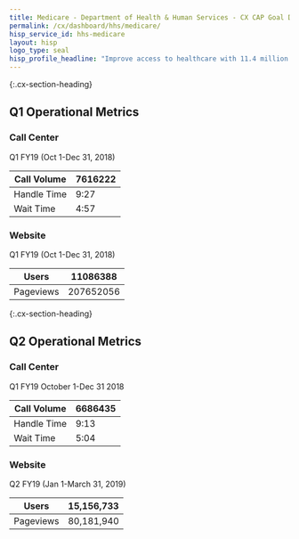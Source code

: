 ```yaml
---
title: Medicare - Department of Health & Human Services - CX CAP Goal Dashboard
permalink: /cx/dashboard/hhs/medicare/
hisp_service_id: hhs-medicare
layout: hisp
logo_type: seal
hisp_profile_headline: "Improve access to healthcare with 11.4 million marketplace enrollments and 34.4 million Medicare members"
---
```


{:.cx-section-heading}

## Q1 Operational Metrics

### Call Center

Q1 FY19 (Oct 1-Dec 31, 2018)

| Call Volume | 7616222 |
|-------------|---------|
| Handle Time | 9:27    |
| Wait Time   | 4:57    |

### Website

Q1 FY19 (Oct 1-Dec 31, 2018) 

| Users     | 11086388  |
|-----------|-----------|
| Pageviews | 207652056 |


{:.cx-section-heading}
## Q2 Operational Metrics

### Call Center

Q1 FY19 October 1-Dec 31 2018

| Call Volume | 6686435 |
|-------------|---------|
| Handle Time | 9:13    |
| Wait Time   | 5:04    |

### Website

Q2 FY19 (Jan 1-March 31, 2019)

| Users     | 15,156,733 |
|-----------|------------|
| Pageviews | 80,181,940 |
